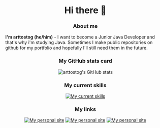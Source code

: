 <div align="center">

# Hi there 👋

### About me

</div>

**I'm arttostog (he/him)** - I want to become a Junior Java Developer and that's why i'm studying Java.
Sometimes I make public repositories on github for my portfolio and hopefully I'll still need them in the future.

<div align="center">

### My GitHub stats card

![arttostog's GitHub stats](https://github-readme-stats.vercel.app/api?username=arttostog&show_icons=true&theme=vision-friendly-dark)

### My current skills

[![My current skills](https://skillicons.dev/icons?i=java,spring,mysql,gradle,maven,cs,arduino,git,docker,bots&perline=5)](https://github.com/arttostog)

### My links

[![My personal site](https://skillicons.dev/icons?i=github)](https://github.com/arttostog) [![My personal site](https://skillicons.dev/icons?i=html)](https://arttostog.github.io/) [![My personal site](https://skillicons.dev/icons?i=discord)](https://discordapp.com/users/558249298089738241)

</div>
